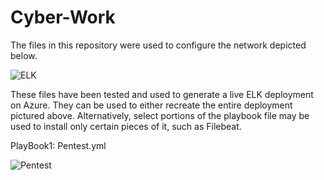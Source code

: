 # Cyber-Work
The files in this repository were used to configure the network depicted below.

![ELK](https://user-images.githubusercontent.com/90853797/133646496-0f77e213-6b15-4a68-9451-4716da831fe9.png)

These files have been tested and used to generate a live ELK deployment on Azure. They can be used to either recreate the entire deployment pictured above. Alternatively, select portions of the playbook file may be used to install only certain pieces of it, such as Filebeat.

PlayBook1: Pentest.yml

![Pentest](https://user-images.githubusercontent.com/90853797/133649083-5d48c6b9-b47a-4e24-ac20-3d6b1fae4498.PNG)





